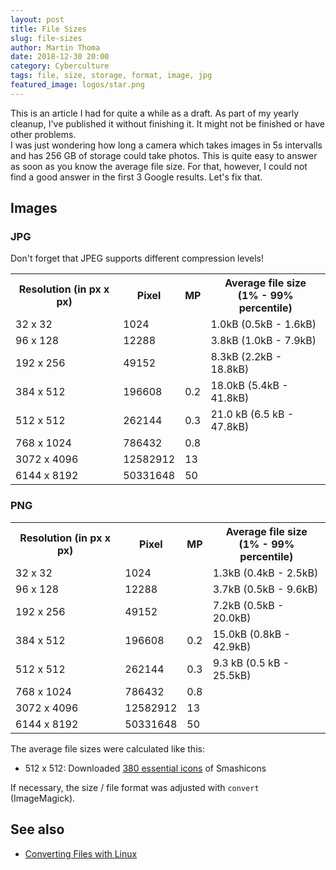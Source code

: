 ```yaml
---
layout: post
title: File Sizes
slug: file-sizes
author: Martin Thoma
date: 2018-12-30 20:00
category: Cyberculture
tags: file, size, storage, format, image, jpg
featured_image: logos/star.png
---
```

<div class="info">This is an article I had for quite a while as a draft. As part of my yearly cleanup, I've published it without finishing it. It might not be finished or have other problems.</div>
I was just wondering how long a camera which takes images in 5s intervalls and
has 256 GB of storage could take photos. This is quite easy to answer as soon
as you know the average file size. For that, however, I could not find a good
answer in the first 3 Google results. Let's fix that.


## Images

### JPG

Don't forget that JPEG supports different compression levels!

<table>
    <tr>
        <th>Resolution (in px x px)</th>
        <th>Pixel</th>
        <th>MP</th>
        <th>Average file size<br/>(1% - 99% percentile)</th>
    </tr>
    <tr>
        <td>32 x 32</td>
        <td>1024</td>
        <td></td>
        <td>1.0kB (0.5kB - 1.6kB)</td>
    </tr>
    <tr>
        <td>96 x 128</td>
        <td>12288</td>
        <td></td>
        <td>3.8kB (1.0kB - 7.9kB)</td>
    </tr>
    <tr>
        <td>192 x 256</td>
        <td>49152</td>
        <td></td>
        <td>8.3kB (2.2kB - 18.8kB)</td>
    </tr>
    <tr>
        <td>384 x 512</td>
        <td>196608</td>
        <td>0.2</td>
        <td>18.0kB (5.4kB - 41.8kB)</td>
    </tr>
    <tr>
        <td>512 x 512</td>
        <td>262144</td>
        <td>0.3</td>
        <td>21.0 kB (6.5 kB - 47.8kB)</td>
    </tr>
    <tr>
        <td>768 x 1024</td>
        <td>786432</td>
        <td>0.8</td>
        <td></td>
    </tr>
    <tr>
        <td>3072 x 4096</td>
        <td>12582912</td>
        <td>13</td>
        <td></td>
    </tr>
    <tr>
        <td>6144 x 8192</td>
        <td>50331648</td>
        <td>50</td>
        <td></td>
    </tr>
</table>


### PNG

<table>
    <tr>
        <th>Resolution (in px x px)</th>
        <th>Pixel</th>
        <th>MP</th>
        <th>Average file size<br/>(1% - 99% percentile)</th>
    </tr>
    <tr>
        <td>32 x 32</td>
        <td>1024</td>
        <td></td>
        <td>1.3kB (0.4kB - 2.5kB)</td>
    </tr>
    <tr>
        <td>96 x 128</td>
        <td>12288</td>
        <td></td>
        <td>3.7kB (0.5kB - 9.6kB)</td>
    </tr>
    <tr>
        <td>192 x 256</td>
        <td>49152</td>
        <td></td>
        <td>7.2kB (0.5kB - 20.0kB)</td>
    </tr>
    <tr>
        <td>384 x 512</td>
        <td>196608</td>
        <td>0.2</td>
        <td>15.0kB (0.8kB - 42.9kB)</td>
    </tr>
    <tr>
        <td>512 x 512</td>
        <td>262144</td>
        <td>0.3</td>
        <td>9.3 kB (0.5 kB - 25.5kB)</td>
    </tr>
    <tr>
        <td>768 x 1024</td>
        <td>786432</td>
        <td>0.8</td>
        <td></td>
    </tr>
    <tr>
        <td>3072 x 4096</td>
        <td>12582912</td>
        <td>13</td>
        <td></td>
    </tr>
    <tr>
        <td>6144 x 8192</td>
        <td>50331648</td>
        <td>50</td>
        <td></td>
    </tr>
</table>


The average file sizes were calculated like this:

* 512 x 512: Downloaded [380 essential icons](https://www.flaticon.com/packs/essential-collection) of Smashicons

If necessary, the size / file format was adjusted with `convert` (ImageMagick).


## See also

* [Converting Files with Linux](https://martin-thoma.com/converting-files-with-linux/)
